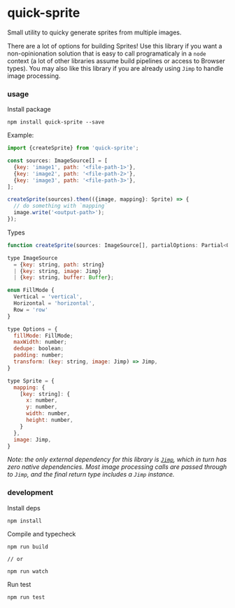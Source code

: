 # quick-sprite

Small utility to quicky generate sprites from multiple images.

There are a lot of options for building Sprites! Use this library if you want a non-opinionation solution that is easy to call programaticaly in a `node` context (a lot of other libraries assume build pipelines or access to Browser types). You may also like this library if you are already using `Jimp` to handle image processing.

### usage

Install package

```
npm install quick-sprite --save
```

Example:

```js
import {createSprite} from 'quick-sprite';

const sources: ImageSource[] = [
  {key: 'image1', path: '<file-path-1>'},
  {key: 'image2', path: '<file-path-2>'},
  {key: 'image3', path: '<file-path-3>'},
];

createSprite(sources).then(({image, mapping}: Sprite) => {
  // do something with `mapping`
  image.write('<output-path>');
});
```

Types

```js
function createSprite(sources: ImageSource[], partialOptions: Partial<Options>): Promise<Sprite>

type ImageSource 
  = {key: string, path: string} 
  | {key: string, image: Jimp} 
  | {key: string, buffer: Buffer};

enum FillMode {
  Vertical = 'vertical',
  Horizontal = 'horizontal', 
  Row = 'row'
}

type Options = {
  fillMode: FillMode;
  maxWidth: number;
  dedupe: boolean;
  padding: number;
  transform: (key: string, image: Jimp) => Jimp,
}

type Sprite = {
  mapping: {
    [key: string]: {
      x: number,
      y: number,
      width: number,
      height: number,
    }
  },
  image: Jimp,
}
```

_Note: the only external dependency for this library is [`Jimp`](https://www.npmjs.com/package/jimp), which in turn has zero native dependencies. Most image processing calls are passed through to `Jimp`, and the final return type includes a `Jimp` instance._

### development

Install deps

```
npm install
```

Compile and typecheck

```
npm run build

// or

npm run watch
```

Run test

```
npm run test
```
